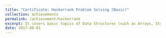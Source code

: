 ```yaml
---
title: "Certificate: Hackerrank Problem Solving (Basic)"
collection: achievements 
permalink: /achievement/hackerrank
excerpt: It covers basic topics of Data Structures (such as Arrays, Strings) and Algorithms (such as Sorting and Searching).<br/><img src="/images/achievements/hackerrank.png" width="400" height="300"/>
date: 2017-08-01
---
```

